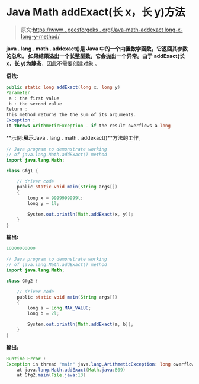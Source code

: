 # Java Math addExact(长 x，长 y)方法

> 原文:[https://www . geesforgeks . org/Java-math-addexact long-x-long-y-method/](https://www.geeksforgeeks.org/java-math-addexactlong-x-long-y-method/)

**java . lang . math . addexact()**是 Java 中的一个内置数学函数，它返回其参数的总和。
如果结果溢出一个长整型数，它会抛出一个异常。由于 addExact(长 x，长 y)为**静态**，因此不需要创建对象
。

**语法:**

```java
public static long addExact(long x, long y)
Parameter :
 a : the first value
 b : the second value
Return :
This method returns the the sum of its arguments.
Exception :
It throws ArithmeticException - if the result overflows a long

```

**示例:**展示**Java . lang . math . addexact()**方法的工作。

```java
// Java program to demonstrate working
// of java.lang.Math.addExact() method
import java.lang.Math;

class Gfg1 {

    // driver code
    public static void main(String args[])
    {
        long x = 9999999999l;
        long y = 1l;

        System.out.println(Math.addExact(x, y));
    }
}
```

**输出:**

```java
10000000000

```

```java
// Java program to demonstrate working
// of java.lang.Math.addExact() method
import java.lang.Math;

class Gfg2 {

    // driver code
    public static void main(String args[])
    {
        long a = Long.MAX_VALUE;
        long b = 2l;

        System.out.println(Math.addExact(a, b));
    }
}
```

**输出:**

```java
Runtime Error :
Exception in thread "main" java.lang.ArithmeticException: long overflow
    at java.lang.Math.addExact(Math.java:809)
    at Gfg2.main(File.java:13)

```